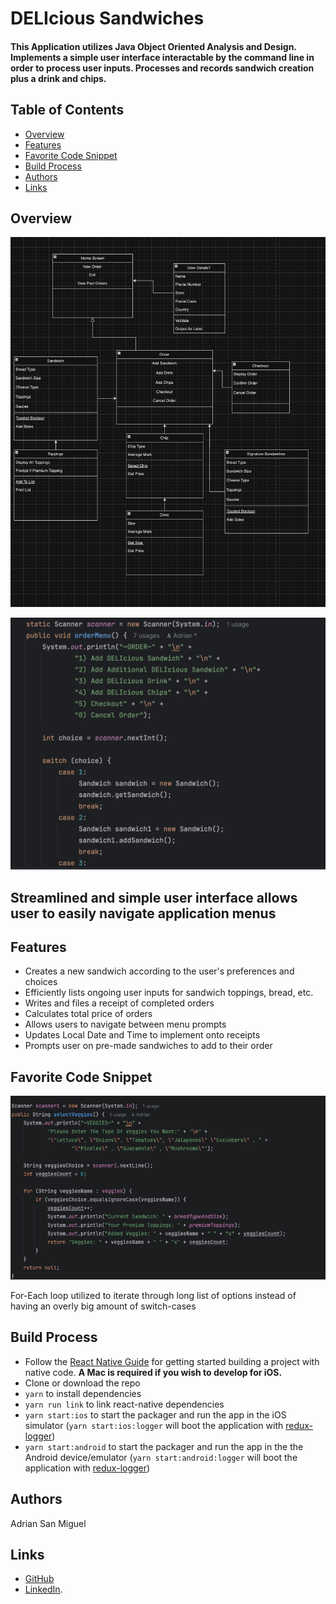 # DELIcious Sandwiches 
#### This Application utilizes Java Object Oriented Analysis and Design. Implements a simple user interface interactable by the command line in order to process user inputs. Processes and records sandwich creation plus a drink and chips. 

## Table of Contents

- [Overview](#Overview)
- [Features](#features)
- [Favorite Code Snippet](#favorite-code-snippet)
- [Build Process](#build-process)
- [Authors](#authors-)
- [Links](#links)

## Overview

![Diagram](Images/CapstoneDiagram.png)

![DeliProjectFavCode](Images/OrderMenu.png)

## Streamlined and simple user interface allows user to easily navigate application menus

## Features

* Creates a new sandwich according to the user's preferences and choices
* Efficiently lists ongoing user inputs for sandwich toppings, bread, etc.
* Writes and files a receipt of completed orders
* Calculates total price of orders 
* Allows users to navigate between menu prompts
* Updates Local Date and Time to implement onto receipts
* Prompts user on pre-made sandwiches to add to their order

## Favorite Code Snippet

![FavCode](Images/DeliProjectFavCode.png)

For-Each loop utilized to iterate through long list of options instead of having an overly big amount of switch-cases

## Build Process

- Follow the [React Native Guide](https://facebook.github.io/react-native/docs/getting-started.html) for getting started building a project with native code. **A Mac is required if you wish to develop for iOS.**
- Clone or download the repo
- `yarn` to install dependencies
- `yarn run link` to link react-native dependencies
- `yarn start:ios` to start the packager and run the app in the iOS simulator (`yarn start:ios:logger` will boot the application with [redux-logger](<https://github.com/evgenyrodionov/redux-logger>))
- `yarn start:android` to start the packager and run the app in the the Android device/emulator (`yarn start:android:logger` will boot the application with [redux-logger](https://github.com/evgenyrodionov/redux-logger))


## Authors 

Adrian San Miguel 

## Links

* [GitHub](https://github.com/asanmiguel12) 
* [LinkedIn](https://www.linkedin.com/in/adrianchristiansanmiguel/).
